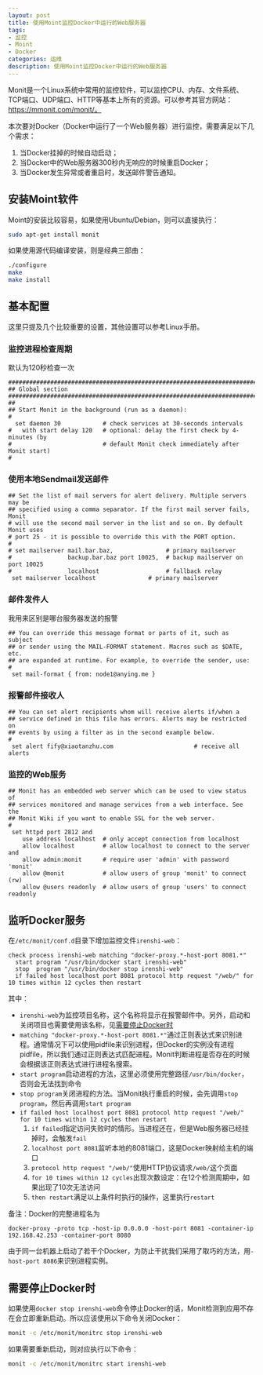 ```yaml
---
layout: post
title: 使用Moint监控Docker中运行的Web服务器
tags:
- 监控
- Moint
- Docker
categories: 运维
description: 使用Moint监控Docker中运行的Web服务器
---
```

Monit是一个Linux系统中常用的监控软件，可以监控CPU、内存、文件系统、TCP端口、UDP端口、HTTP等基本上所有的资源。可以参考其官方网站：https://mmonit.com/monit/。

本次要对Docker（Docker中运行了一个Web服务器）进行监控，需要满足以下几个需求：

1. 当Docker挂掉的时候自动启动；
2. 当Docker中的Web服务器300秒内无响应的时候重启Docker；
3. 当Docker发生异常或者重启时，发送邮件警告通知。

## 安装Moint软件

Moint的安装比较容易，如果使用Ubuntu/Debian，则可以直接执行：
```bash
sudo apt-get install monit
```
如果使用源代码编译安装，则是经典三部曲：
```bash
./configure
make
make install
```

## 基本配置

这里只提及几个比较重要的设置，其他设置可以参考Linux手册。

### 监控进程检查周期

默认为120秒检查一次
```
###############################################################################
## Global section
###############################################################################
##
## Start Monit in the background (run as a daemon):
#
  set daemon 30            # check services at 30-seconds intervals
#   with start delay 120   # optional: delay the first check by 4-minutes (by
#                          # default Monit check immediately after Monit start)
#
```
### 使用本地Sendmail发送邮件
```
## Set the list of mail servers for alert delivery. Multiple servers may be 
## specified using a comma separator. If the first mail server fails, Monit 
# will use the second mail server in the list and so on. By default Monit uses 
# port 25 - it is possible to override this with the PORT option.
#
# set mailserver mail.bar.baz,               # primary mailserver
#                backup.bar.baz port 10025,  # backup mailserver on port 10025
#                localhost                   # fallback relay
 set mailserver localhost               # primary mailserver
```
### 邮件发件人

我用来区别是哪台服务器发送的报警
```
## You can override this message format or parts of it, such as subject
## or sender using the MAIL-FORMAT statement. Macros such as $DATE, etc.
## are expanded at runtime. For example, to override the sender, use:
#
 set mail-format { from: node1@anying.me }
```
### 报警邮件接收人
```
## You can set alert recipients whom will receive alerts if/when a 
## service defined in this file has errors. Alerts may be restricted on 
## events by using a filter as in the second example below. 
#
 set alert fify@xiaotanzhu.com                       # receive all alerts
```
### 监控的Web服务
```
## Monit has an embedded web server which can be used to view status of 
## services monitored and manage services from a web interface. See the
## Monit Wiki if you want to enable SSL for the web server. 
#
 set httpd port 2812 and
    use address localhost  # only accept connection from localhost
    allow localhost        # allow localhost to connect to the server and
    allow admin:monit      # require user 'admin' with password 'monit'
    allow @monit           # allow users of group 'monit' to connect (rw)
    allow @users readonly  # allow users of group 'users' to connect readonly
```

## 监听Docker服务

在`/etc/monit/conf.d`目录下增加监控文件`irenshi-web`：
```
check process irenshi-web matching "docker-proxy.*-host-port 8081.*"
  start program "/usr/bin/docker start irenshi-web"
  stop  program "/usr/bin/docker stop irenshi-web"
  if failed host localhost port 8081 protocol http request "/web/" for 10 times within 12 cycles then restart
```

其中：

- `irenshi-web`为监控项目名称，这个名称将显示在报警邮件中。另外，启动和关闭项目也需要使用该名称，见[需要停止Docker时](#需要停止Docker时)
- `matching "docker-proxy.*-host-port 8081.*"`通过正则表达式来识别进程。通常情况下可以使用pidfile来识别进程，但Docker的实例没有进程pidfile，所以我们通过正则表达式匹配进程。Monit判断进程是否存在的时候会根据该正则表达式进行进程名搜索。
- `start program`启动进程的方法，这里必须使用完整路径`/usr/bin/docker`，否则会无法找到命令
- `stop program`关闭进程的方法。当Monit执行重启的时候，会先调用`stop program`，然后再调用`start program`
- `if failed host localhost port 8081 protocol http request "/web/" for 10 times within 12 cycles then restart`
	1. `if failed`指定访问失败时的情形。当进程还在，但是Web服务器已经挂掉时，会触发`fail`
	2. `localhost port 8081`监听本地的8081端口，这是Docker映射给主机的端口
	3. `protocol http request "/web/"`使用HTTP协议请求`/web/`这个页面
	4. `for 10 times within 12 cycles`出现次数设定：在12个检测周期中，如果出现了10次无法访问
	5. `then restart`满足以上条件时执行的操作，这里执行`restart`

备注：Docker的完整进程名为
```
docker-proxy -proto tcp -host-ip 0.0.0.0 -host-port 8081 -container-ip 192.168.42.253 -container-port 8080
```
由于同一台机器上启动了若干个Docker，为防止干扰我们采用了取巧的方法，用`-host-port 8086`来识别进程实例。

## 需要停止Docker时

如果使用`docker stop irenshi-web`命令停止Docker的话，Monit检测到应用不存在会立即重新启动。所以应该使用以下命令关闭Docker：

```bash
monit -c /etc/monit/monitrc stop irenshi-web
```

如果需要重新启动，则对应执行以下命令：
```bash
monit -c /etc/monit/monitrc start irenshi-web
```

